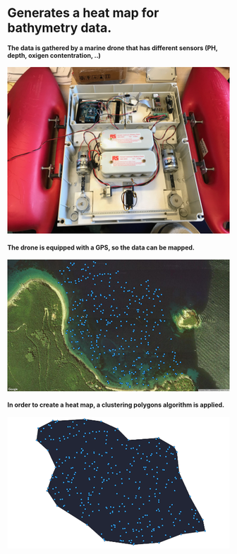# Generates a heat map for bathymetry data.

#### The data is gathered by a marine drone that has different sensors (PH, depth, oxigen contentration, ..)
![alt text](https://github.com/aldipiroli/HeatMap_Generator_Bathymetry/blob/master/img/5.jpg)

#### The drone is equipped with a GPS, so the data can be mapped. 
![alt text](https://github.com/aldipiroli/HeatMap_Generator_Bathymetry/blob/master/img/1.png)

#### In order to create a heat map, a clustering polygons algorithm is applied. 
![alt text](https://github.com/aldipiroli/HeatMap_Generator_Bathymetry/blob/master/img/2.png)
